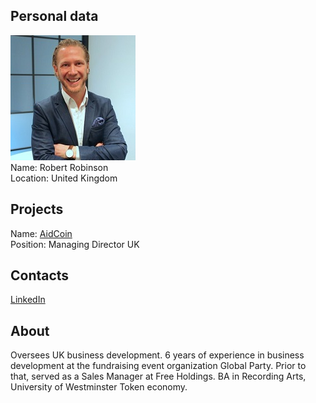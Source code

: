 ## Personal data
![robert robinson photo](photo/robert_robinson.jpg)  
Name:   Robert Robinson  
Location: United Kingdom  
## Projects 
Name: [AidCoin](../projects/aidcoin.md)  
Position: Managing Director UK    
## Contacts
[LinkedIn](https://www.linkedin.com/in/robertabrobinson/)      
## About
Oversees UK business development.
6 years of experience in business development at the fundraising
event organization Global Party. Prior to that, served
as a Sales Manager at Free Holdings.
BA in Recording Arts, University of Westminster Token
economy.
